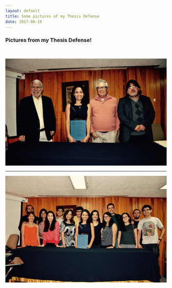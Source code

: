 ```yaml
---
layout: default
title: Some pictures of my Thesis Defense
date: 2017-06-16
---
```


### Pictures from my Thesis Defense!
<br/>

![Alt text](/fotos/June2017_2.jpg)

____  

![Alt text](/fotos/June2017.jpg)
